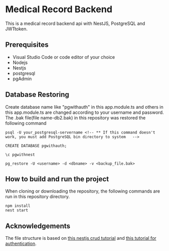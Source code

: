 # Medical Record Backend

This is a medical record backend api with NestJS, PostgreSQL and JWTtoken.

## Prerequisites

- Visual Studio Code or code editor of your choice
- Nodejs
- Nestjs
- postgresql
- pgAdmin

## Database Restoring

Create database name like "pgwithauth" in this app.module.ts and others in this app.module.ts are changed according to your username and password.
The .bak file(file name-db2.bak) in this repository was restored the following command

```
psql -U your_postgresql-servername <!-- ** If this command doesn't work, you must add PostgreSQL bin directory to system   -->

CREATE DATABASE pgwithauth;

\c pgwithnest 

pg_restore -U <username> -d <dbname> -v <backup_file.bak>

```

## How to build and run the project

When cloning or downloading the repository, the following commands are run in this repository directory.

```
npm install
nest start
```

## Acknowledgements

The file structure is based on [this nestjs crud tutorial](https://medium.com/simform-engineering/nestjs-and-postgresql-a-crud-tutorial-32aa78778752) and [this tutorial for authentication](https://docs.nestjs.com/security/authentication?utm_source=chatgpt.com).
